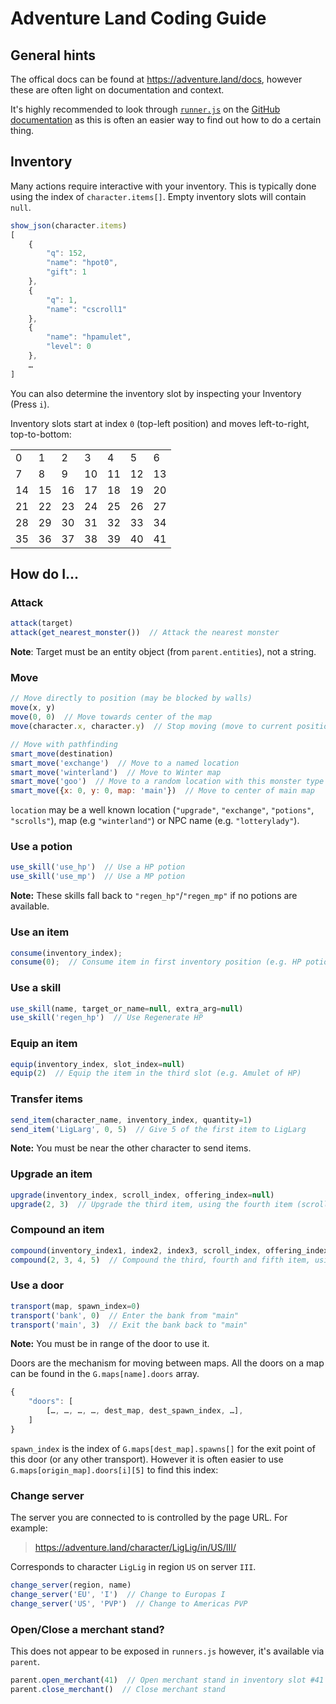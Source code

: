 # Adventure Land Coding Guide

## General hints

The offical docs can be found at <https://adventure.land/docs>, however these are often light on documentation and context.

It's highly recommended to look through [`runner.js`](https://github.com/kaansoral/adventureland/blob/master/runner_functions.js) on the [GitHub documentation](https://github.com/kaansoral/adventureland) as this is often an easier way to find out how to do a certain thing.

## Inventory

Many actions require interactive with your inventory. This is typically done using the index of `character.items[]`. Empty inventory slots will contain `null`.

```javascript
show_json(character.items)
[
	{
		"q": 152,
		"name": "hpot0",
		"gift": 1
	},
	{
		"q": 1,
		"name": "cscroll1"
	},
	{
		"name": "hpamulet",
		"level": 0
	},
	…
]
```

You can also determine the inventory slot by inspecting your Inventory (Press `i`).

Inventory slots start at index `0` (top-left position) and moves left-to-right, top-to-bottom:

|  |  |  |  |  |  |  |
|--|--|--|--|--|--|--|
| 0| 1| 2| 3| 4| 5| 6|
| 7| 8| 9|10|11|12|13|
|14|15|16|17|18|19|20|
|21|22|23|24|25|26|27|
|28|29|30|31|32|33|34|
|35|36|37|38|39|40|41|


## How do I...

### Attack

```javascript
attack(target)
attack(get_nearest_monster())  // Attack the nearest monster
```

**Note**: Target must be an entity object (from `parent.entities`), not a string.

### Move

```javascript
// Move directly to position (may be blocked by walls)
move(x, y)
move(0, 0)  // Move towards center of the map
move(character.x, character.y)  // Stop moving (move to current position)

// Move with pathfinding
smart_move(destination)
smart_move('exchange')  // Move to a named location
smart_move('winterland')  // Move to Winter map
smart_move('goo')  // Move to a random location with this monster type
smart_move({x: 0, y: 0, map: 'main'})  // Move to center of main map
```

`location` may be a well known location (`"upgrade"`, `"exchange"`, `"potions"`, `"scrolls"`), map (e.g `"winterland"`) or NPC name (e.g. `"lotterylady"`).

### Use a potion

```javascript
use_skill('use_hp')  // Use a HP potion
use_skill('use_mp')  // Use a MP potion
```

**Note:** These skills fall back to `"regen_hp"`/`"regen_mp"` if no potions are available.

### Use an item

```javascript
consume(inventory_index);
consume(0);  // Consume item in first inventory position (e.g. HP potion)
```

### Use a skill

```javascript
use_skill(name, target_or_name=null, extra_arg=null)
use_skill('regen_hp')  // Use Regenerate HP
```

### Equip an item

```javascript
equip(inventory_index, slot_index=null)
equip(2)  // Equip the item in the third slot (e.g. Amulet of HP)
```

### Transfer items

```javascript
send_item(character_name, inventory_index, quantity=1)
send_item('LigLarg', 0, 5)  // Give 5 of the first item to LigLarg
```

**Note:** You must be near the other character to send items.

### Upgrade an item

```javascript
upgrade(inventory_index, scroll_index, offering_index=null)
upgrade(2, 3)  // Upgrade the third item, using the fourth item (scroll)
```

### Compound an item

```javascript
compound(inventory_index1, index2, index3, scroll_index, offering_index=null)
compound(2, 3, 4, 5)  // Compound the third, fourth and fifth item, using the sixth item (cscroll)
```

### Use a door

```javascript
transport(map, spawn_index=0)
transport('bank', 0)  // Enter the bank from "main"
transport('main', 3)  // Exit the bank back to "main"
```

**Note:** You must be in range of the door to use it.

Doors are the mechanism for moving between maps. All the doors on a map can be found in the `G.maps[name].doors` array.

```javascript
{
	"doors": [
		[…, …, …, …, dest_map, dest_spawn_index, …],
	]
}
```

`spawn_index` is the index of `G.maps[dest_map].spawns[]` for the exit point of this door (or any other transport). However it is often easier to use `G.maps[origin_map].doors[i][5]` to find this index:


### Change server

The server you are connected to is controlled by the page URL. For example:

> https://adventure.land/character/LigLig/in/US/III/

Corresponds to character `LigLig` in region `US` on server `III`.

```javascript
change_server(region, name)
change_server('EU', 'I')  // Change to Europas I
change_server('US', 'PVP')  // Change to Americas PVP
```

### Open/Close a merchant stand?

This does not appear to be exposed in `runners.js` however, it's available via `parent`.

```javascript
parent.open_merchant(41)  // Open merchant stand in inventory slot #41
parent.close_merchant()  // Close merchant stand
```
